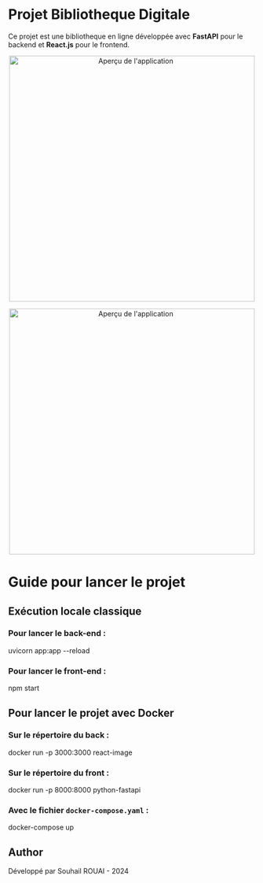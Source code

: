 # Projet Bibliotheque Digitale

Ce projet est une bibliotheque en ligne développée avec **FastAPI** pour le backend et **React.js** pour le frontend.

<p align="center">
  <img src="https://i.ibb.co/RG2bjgTW/Capture-d-e-cran-2025-03-05-a-11-11-53.png" alt="Aperçu de l'application" width="500"/>
</p>
<p align="center">
  <img src="https://i.ibb.co/n8BsJbjh/Capture-d-e-cran-2025-03-05-a-11-20-58.png" alt="Aperçu de l'application" width="500"/>
</p>






# Guide pour lancer le projet

## Exécution locale classique

### Pour lancer le back-end :
uvicorn app:app --reload

### Pour lancer le front-end :
npm start

## Pour lancer le projet avec Docker

### Sur le répertoire du back :
docker run -p 3000:3000 react-image

### Sur le répertoire du front :
docker run -p 8000:8000 python-fastapi

### Avec le fichier `docker-compose.yaml` :
docker-compose up


## Author

Développé par Souhail ROUAI - 2024



  



  
          
        



